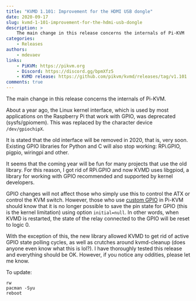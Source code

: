 ```yaml
---
title: "KVMD 1.101: Improvement for the HDMI USB dongle"
date: 2020-09-17
slug: kvmd-1-101-improvement-for-the-hdmi-usb-dongle
description: >
    The main change in this release concerns the internals of Pi-KVM
categories:
    - Releases
authors:
    - mdevaev
links:
    - PiKVM: https://pikvm.org
    - Discord: https://discord.gg/bpmXfz5
    - KVMD release: https://github.com/pikvm/kvmd/releases/tag/v1.101
comments: true
---
```


The main change in this release concerns the internals of Pi-KVM.

<!-- more -->

About a year ago, the Linux kernel interface, which is used by most applications on the Raspberry Pi that work with GPIO, was deprecated (sysfs/gpiomem). This was replaced by the character device `/dev/gpiochipX`.

It is stated that the old interface will be removed in 2020, that is, very soon. Existing GPIO libraries for Python and C will also stop working: RPi.GPIO, pigpio, wiringpi and other. 

It seems that the coming year will be fun for many projects that use the old library. For this reason, I got rid of RPi.GPIO and now KVMD uses libgpiod, a library for working with GPIO recommended and supported by kernel developers.

GPIO changes will not affect those who simply use this to control the ATX or control the KVM switch. However, those who use [custom GPIO](https://docs.pikvm.org/gpio/) in Pi-KVM should know that it is no longer possible to save the pin state for GPIO (this is the kernel limitation) using option `initial=null`. In other words, when KVMD is restarted, the state of the relay connected to the GPIO will be reset to logic 0.

With the exception of this, the new library allowed KVMD to get rid of active GPIO state polling cycles, as well as crutches around kvmd-cleanup (does anyone even know what this is lol?). I have thoroughly tested this release and everything should be OK. However, if you notice any oddities, please let me know.

To update:

```console
rw
pacman -Syu
reboot
```